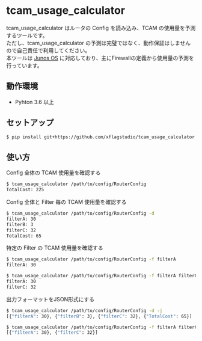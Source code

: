 # tcam_usage_calculator
tcam_usage_calculator はルータの Config を読み込み、TCAM の使用量を予測するツールです。  
ただし、tcam_usage_calculator の予測は完璧ではなく、動作保証はしませんので自己責任で利用してください。  
本ツールは [Junos OS](https://www.juniper.net/jp/jp/products-services/nos/junos/) に対応しており、主にFirewallの定義から使用量の予測を行っています。

## 動作環境
* Pyhton 3.6 以上

## セットアップ
```bash
$ pip install git+https://github.com/xflagstudio/tcam_usage_calculator.git
```

## 使い方
Config 全体の TCAM 使用量を確認する
```bash
$ tcam_usage_calculator /path/to/config/RouterConfig
TotalCost: 225
```

Config 全体と Filter 毎の TCAM 使用量を確認する
```bash
$ tcam_usage_calculator /path/to/config/RouterConfig -d
filterA: 30
filterB: 3
filterC: 32
TotalCost: 65
```

特定の Filter の TCAM 使用量を確認する
```bash
$ tcam_usage_calculator /path/to/config/RouterConfig -f filterA
filterA: 30

$ tcam_usage_calculator /path/to/config/RouterConfig -f filterA filterC
filterA: 30
filterC: 32
```

出力フォーマットをJSON形式にする
```bash
$ tcam_usage_calculator /path/to/config/RouterConfig -d -j
[{"filterA": 30}, {"filterB": 3}, {"filterC": 32}, {"TotalCost": 65}]

$ tcam_usage_calculator /path/to/config/RouterConfig -f filterA filterC -j
[{"filterA": 30}, {"filterC": 32}]
```
